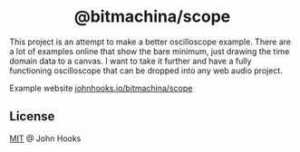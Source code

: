<h1 align="center">
  @bitmachina/scope
</h1>

This project is an attempt to make a better oscilloscope example. There are a lot of examples online that show the bare minimum, just drawing the time domain data to a canvas. I want to take it further and have a fully functioning oscilloscope that can be dropped into any web audio project.

Example website [johnhooks.io/bitmachina/scope](https://johnhooks.io/bitmachina/scope)

## License

[MIT](LICENSE) @ John Hooks
